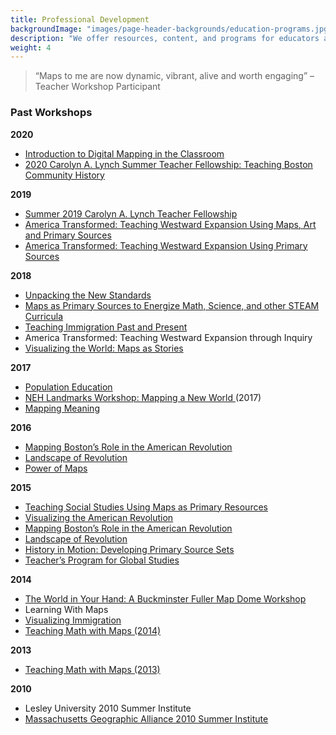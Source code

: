 ```yaml
---
title: Professional Development
backgroundImage: "images/page-header-backgrounds/education-programs.jpg"
description: "We offer resources, content, and programs for educators and students of all levels."
weight: 4
---
```



> “Maps to me are now dynamic, vibrant, alive and worth engaging” –Teacher Workshop Participant

### Past Workshops

**2020**

- [Introduction to Digital Mapping in the Classroom](https://www.leventhalmap.org/wp-content/uploads/2017/03/Digital-Mapping-In-Classroom-Agenda.pdf)
- [2020 Carolyn A. Lynch Summer Teacher Fellowship: Teaching Boston Community History](https://www.leventhalmap.org/wp-content/uploads/2017/03/Revised_2020-Summer-Teacher-Fellowship.pdf)

**2019**

- [Summer 2019 Carolyn A. Lynch Teacher Fellowship](https://www.leventhalmap.org/wp-content/uploads/2017/03/2019-Teacher-Fellowship.docx)
- [America Transformed: Teaching Westward Expansion Using Maps, Art and Primary Sources](https://www.leventhalmap.org/wp-content/uploads/2017/03/Flyer-Text_AT2019.docx)
- [America Transformed: Teaching Westward Expansion Using Primary Sources](https://www.leventhalmap.org/wp-content/uploads/2017/03/WestTPS-Flyer-Text.pdf)

**2018**

- [Unpacking the New Standards](https://www.leventhalmap.org/wp-content/uploads/2017/03/Updated-Unpacking-Standards-Flyer.pdf)
- [Maps as Primary Sources to Energize Math, Science, and other STEAM Curricula](https://www.leventhalmap.org/wp-content/uploads/2017/03/PEM-and-Maps-Summer-2018-Flyer.pdf)
- [Teaching Immigration Past and Present](https://www.leventhalmap.org/wp-content/uploads/2017/03/Flyer_Immigration2018.pdf)
- America Transformed: Teaching Westward Expansion through Inquiry
- [Visualizing the World: Maps as Stories](https://www.leventhalmap.org/wp-content/uploads/2017/03/Visualizing-the-World_TAS-Outline.pdf)

**2017**

- [Population Education](http://populationeducation.org/sites/default/files/mapcenterworkshop_flyer.pdf)
- [NEH Landmarks Workshop: Mapping a New World ](http://newworld.leventhalmap.org/)(2017)
- [Mapping Meaning](https://www.leventhalmap.org/wp-content/uploads/2017/03/Mapping-Meaning-Flyer-1.pdf)

**2016**

- [Mapping Boston’s Role in the American Revolution](https://www.leventhalmap.org/wp-content/uploads/2017/03/Boston-Am-Rev-2016.pdf)
- [Landscape of Revolution](https://www.leventhalmap.org/wp-content/uploads/2017/03/Flyer_LandscapeofRev2016.pdf)
- [Power of Maps](https://www.leventhalmap.org/wp-content/uploads/2017/03/power_of_maps_0.pdf)

**2015**

- [Teaching Social Studies Using Maps as Primary Resources](https://www.leventhalmap.org/wp-content/uploads/2017/03/Teaching-with-Primary-Source-SEEM-Collaborative-Fall-2015.pdf)
- [Visualizing the American Revolution](https://www.leventhalmap.org/wp-content/uploads/2017/03/MFASummer2015.pdf)
- [Mapping Boston’s Role in the American Revolution](https://www.leventhalmap.org/wp-content/uploads/2017/03/AmRev2015Flyer.pdf)
- [Landscape of Revolution](https://www.leventhalmap.org/wp-content/uploads/2017/03/LandscapeRevolution_Flyer_RC12.23.pdf)
- [History in Motion: Developing Primary Source Sets](https://www.leventhalmap.org/wp-content/uploads/2017/03/Boston-HistoryInMotion-TPS-SP15.pdf)
- [Teacher’s Program for Global Studies](http://www.massgeo.org/eventsdocs/2014/GlobalElmsSeminarSchedulefor2014-2015.pdf)

**2014**

- [The World in Your Hand: A Buckminster Fuller Map Dome Workshop](https://www.leventhalmap.org/wp-content/uploads/2017/03/Flyer_Buckminster-Fuller.pdf)
- Learning With Maps
- [Visualizing Immigration](https://www.leventhalmap.org/wp-content/uploads/2017/03/Flyer_Visualizing-Immigration2.pdf)
- [Teaching Math with Maps (2014)](https://www.leventhalmap.org/wp-content/uploads/2017/03/Flyer_MathwithMaps.pdf)

**2013**

- [Teaching Math with Maps (2013)](https://www.leventhalmap.org/wp-content/uploads/2017/03/TeachMathwithMapsSummerFlyer.jpg)

**2010**

- Lesley University 2010 Summer Institute
- [Massachusetts Geographic Alliance 2010 Summer Institute](https://www.leventhalmap.org/wp-content/uploads/2017/03/Summer2010Institute_WebEdit.pdf)
